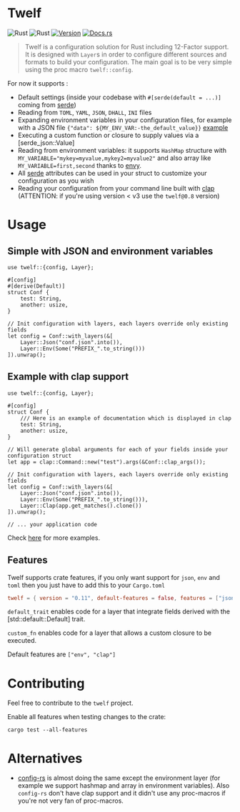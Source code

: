# Twelf

![Rust](https://img.shields.io/badge/rust-stable-brightgreen.svg)
![Rust](https://github.com/bnjjj/twelf/workflows/Rust/badge.svg)
[![Version](https://img.shields.io/crates/v/twelf.svg)](https://crates.io/crates/twelf)
[![Docs.rs](https://docs.rs/twelf/badge.svg)](https://docs.rs/twelf)

> Twelf is a configuration solution for Rust including 12-Factor support. It is designed with `Layer`s in order to configure different sources and formats to build your configuration. The main goal is to be very simple using the proc macro `twelf::config`.

For now it supports :

- Default settings (inside your codebase with `#[serde(default = ...)]` coming from [serde](https://serde.rs))
- Reading from `TOML`, `YAML`, `JSON`, `DHALL`, `INI` files
- Expanding environment variables in your configuration files, for example with a JSON file `{"data": ${MY_ENV_VAR:-the_default_value}}` [example](https://github.com/bnjjj/twelf/blob/master/twelf/examples/config.toml#L7)
- Executing a custom function or closure to supply values via a [serde_json::Value]
- Reading from environment variables: it supports `HashMap` structure with `MY_VARIABLE="mykey=myvalue,mykey2=myvalue2"` and also array like `MY_VARIABLE=first,second` thanks to [envy](https://github.com/softprops/envy).
- All [serde](https://serde.rs) attributes can be used in your struct to customize your configuration as you wish
- Reading your configuration from your command line built with [clap](https://github.com/clap-rs/clap) (ATTENTION: if you're using version < v3 use the `twelf@0.8` version)

# Usage

## Simple with JSON and environment variables

```rust,no_run
use twelf::{config, Layer};

#[config]
#[derive(Default)]
struct Conf {
    test: String,
    another: usize,
}

// Init configuration with layers, each layers override only existing fields
let config = Conf::with_layers(&[
    Layer::Json("conf.json".into()),
    Layer::Env(Some("PREFIX_".to_string()))
]).unwrap();
```

## Example with clap support

```rust,compile_fail
use twelf::{config, Layer};

#[config]
struct Conf {
    /// Here is an example of documentation which is displayed in clap
    test: String,
    another: usize,
}

// Will generate global arguments for each of your fields inside your configuration struct
let app = clap::Command::new("test").args(&Conf::clap_args());

// Init configuration with layers, each layers override only existing fields
let config = Conf::with_layers(&[
    Layer::Json("conf.json".into()),
    Layer::Env(Some("PREFIX_".to_string())),
    Layer::Clap(app.get_matches().clone())
]).unwrap();

// ... your application code
```

Check [here](./twelf/examples) for more examples.

## Features

Twelf supports crate features, if you only want support for `json`, `env` and `toml` then you just have to add this to your `Cargo.toml`

```toml
twelf = { version = "0.11", default-features = false, features = ["json", "toml", "env"] }
```

`default_trait` enables code for a layer that integrate fields derived with the [std::default::Default] trait.

`custom_fn` enables code for a layer that allows a custom closure to be executed.

Default features are `["env", "clap"]`

# Contributing

Feel free to contribute to the `twelf` project.

Enable all features when testing changes to the crate:

```console
cargo test --all-features
```

# Alternatives

- [config-rs](https://github.com/mehcode/config-rs) is almost doing the same except the environment layer (for example we support hashmap and array in environment variables). Also `config-rs` don't have clap support and it didn't use any proc-macros if you're not very fan of proc-macros.
